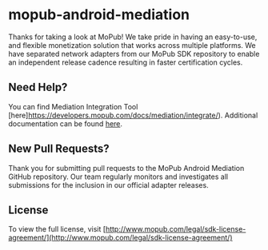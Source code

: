 # mopub-android-mediation

Thanks for taking a look at MoPub! We take pride in having an easy-to-use, and flexible monetization solution that works across multiple platforms.
We have separated network adapters from our MoPub SDK repository to enable an independent release cadence resulting in faster certification cycles. 

## Need Help?

You can find Mediation Integration Tool [here]https://developers.mopub.com/docs/mediation/integrate/). Additional documentation can be found [here](https://developers.mopub.com/publishers/mediation/).

## New Pull Requests?

Thank you for submitting pull requests to the MoPub Android Mediation GitHub repository. Our team regularly monitors and investigates all submissions for the inclusion in our official adapter releases.

## License

To view the full license, visit [http://www.mopub.com/legal/sdk-license-agreement/](http://www.mopub.com/legal/sdk-license-agreement/)
